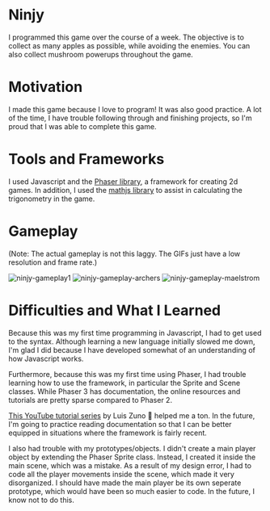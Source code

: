 # Ninjy
I programmed this game over the course of a week. The objective is to collect as many apples as possible, while avoiding the enemies. You can also collect mushroom powerups throughout the game.

# Motivation
I made this game because I love to program! It was also good practice. A lot of the time, I have trouble following through and finishing projects, so I'm proud that I was able to complete this game.

# Tools and Frameworks
I used Javascript and the [Phaser library](https://phaser.io/phaser3), a framework for creating 2d games. In addition, I used the [mathjs library](https://mathjs.org/) to assist in calculating the trigonometry in the game.

# Gameplay 
(Note: The actual gameplay is not this laggy. The GIFs just have a low resolution and frame rate.)

![ninjy-gameplay1](https://user-images.githubusercontent.com/30969561/78857178-8b4c7b00-79dd-11ea-95db-3d2866c757c3.gif)
![ninjy-gameplay-archers](https://user-images.githubusercontent.com/30969561/78857203-956e7980-79dd-11ea-977a-5a99b8cdd3c2.gif)
![ninjy-gameplay-maelstrom](https://user-images.githubusercontent.com/30969561/78857207-9acbc400-79dd-11ea-8d75-004206f77b22.gif)

# Difficulties and What I Learned
Because this was my first time programming in Javascript, I had to get used to the syntax. Although learning a new language initially slowed me down, I'm glad I did because I have developed somewhat of an understanding of how Javascript works. 

Furthermore, because this was my first time using Phaser, I had trouble learning how to use the framework, in particular the Sprite and Scene classes. While Phaser 3 has documentation, the online resources and tutorials are pretty sparse compared to Phaser 2. 

[This YouTube tutorial series](https://www.youtube.com/watch?v=frRWKxB9Hm0) by Luis Zuno :pray: helped me a ton. In the future, I'm going to practice reading documentation so that I can be better equipped in situations where the framework is fairly recent.

I also had trouble with my prototypes/objects. I didn't create a main player object by extending the Phaser Sprite class. Instead, I created it inside the main scene, which was a mistake. As a result of my design error, I had to code all the player movements inside the scene, which made it very disorganized. I should have made the main player be its own seperate prototype, which would have been so much easier to code. In the future, I know not to do this.
